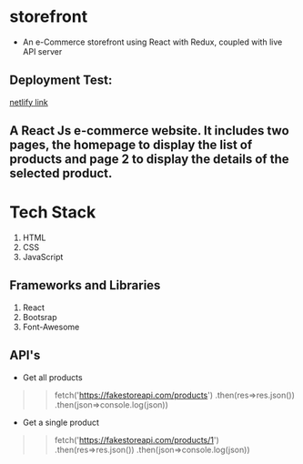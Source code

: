 # storefront

*  An e-Commerce storefront using React with Redux, coupled with live API server


## Deployment Test:

[netlify link](https://631efcd8aef380775ab19b1e--precious-figolla-ebec34.netlify.app/)

##  A React Js e-commerce website. It includes two pages, the homepage to display the list of products and page 2 to display the details of the selected product.

# Tech Stack
1. HTML
2. CSS
3. JavaScript


## Frameworks and Libraries
1. React
2. Bootsrap
3. Font-Awesome

## API's
- Get all products
>>fetch('https://fakestoreapi.com/products')
            .then(res=>res.json())
            .then(json=>console.log(json))


- Get a single product
>>fetch('https://fakestoreapi.com/products/1')
            .then(res=>res.json())
            .then(json=>console.log(json))